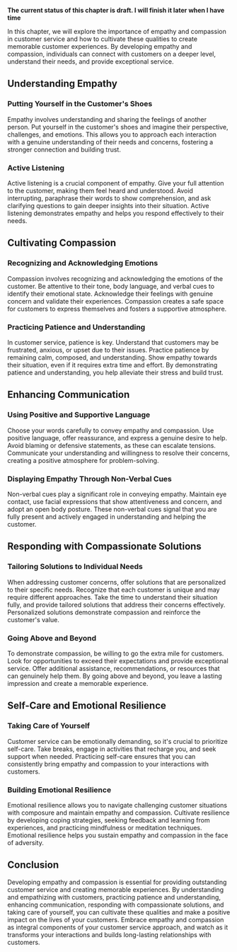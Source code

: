 **The current status of this chapter is draft. I will finish it later when I have time**

In this chapter, we will explore the importance of empathy and compassion in customer service and how to cultivate these qualities to create memorable customer experiences. By developing empathy and compassion, individuals can connect with customers on a deeper level, understand their needs, and provide exceptional service.

Understanding Empathy
---------------------

### Putting Yourself in the Customer's Shoes

Empathy involves understanding and sharing the feelings of another person. Put yourself in the customer's shoes and imagine their perspective, challenges, and emotions. This allows you to approach each interaction with a genuine understanding of their needs and concerns, fostering a stronger connection and building trust.

### Active Listening

Active listening is a crucial component of empathy. Give your full attention to the customer, making them feel heard and understood. Avoid interrupting, paraphrase their words to show comprehension, and ask clarifying questions to gain deeper insights into their situation. Active listening demonstrates empathy and helps you respond effectively to their needs.

Cultivating Compassion
----------------------

### Recognizing and Acknowledging Emotions

Compassion involves recognizing and acknowledging the emotions of the customer. Be attentive to their tone, body language, and verbal cues to identify their emotional state. Acknowledge their feelings with genuine concern and validate their experiences. Compassion creates a safe space for customers to express themselves and fosters a supportive atmosphere.

### Practicing Patience and Understanding

In customer service, patience is key. Understand that customers may be frustrated, anxious, or upset due to their issues. Practice patience by remaining calm, composed, and understanding. Show empathy towards their situation, even if it requires extra time and effort. By demonstrating patience and understanding, you help alleviate their stress and build trust.

Enhancing Communication
-----------------------

### Using Positive and Supportive Language

Choose your words carefully to convey empathy and compassion. Use positive language, offer reassurance, and express a genuine desire to help. Avoid blaming or defensive statements, as these can escalate tensions. Communicate your understanding and willingness to resolve their concerns, creating a positive atmosphere for problem-solving.

### Displaying Empathy Through Non-Verbal Cues

Non-verbal cues play a significant role in conveying empathy. Maintain eye contact, use facial expressions that show attentiveness and concern, and adopt an open body posture. These non-verbal cues signal that you are fully present and actively engaged in understanding and helping the customer.

Responding with Compassionate Solutions
---------------------------------------

### Tailoring Solutions to Individual Needs

When addressing customer concerns, offer solutions that are personalized to their specific needs. Recognize that each customer is unique and may require different approaches. Take the time to understand their situation fully, and provide tailored solutions that address their concerns effectively. Personalized solutions demonstrate compassion and reinforce the customer's value.

### Going Above and Beyond

To demonstrate compassion, be willing to go the extra mile for customers. Look for opportunities to exceed their expectations and provide exceptional service. Offer additional assistance, recommendations, or resources that can genuinely help them. By going above and beyond, you leave a lasting impression and create a memorable experience.

Self-Care and Emotional Resilience
----------------------------------

### Taking Care of Yourself

Customer service can be emotionally demanding, so it's crucial to prioritize self-care. Take breaks, engage in activities that recharge you, and seek support when needed. Practicing self-care ensures that you can consistently bring empathy and compassion to your interactions with customers.

### Building Emotional Resilience

Emotional resilience allows you to navigate challenging customer situations with composure and maintain empathy and compassion. Cultivate resilience by developing coping strategies, seeking feedback and learning from experiences, and practicing mindfulness or meditation techniques. Emotional resilience helps you sustain empathy and compassion in the face of adversity.

Conclusion
----------

Developing empathy and compassion is essential for providing outstanding customer service and creating memorable experiences. By understanding and empathizing with customers, practicing patience and understanding, enhancing communication, responding with compassionate solutions, and taking care of yourself, you can cultivate these qualities and make a positive impact on the lives of your customers. Embrace empathy and compassion as integral components of your customer service approach, and watch as it transforms your interactions and builds long-lasting relationships with customers.
